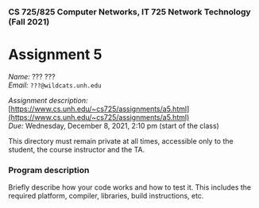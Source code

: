 ### CS 725/825 Computer Networks, IT 725 Network Technology  (Fall 2021) ###

# Assignment 5 #

*Name:* ??? ???  
*Email:* `???@wildcats.unh.edu`

*Assignment description:* [https://www.cs.unh.edu/~cs725/assignments/a5.html](https://www.cs.unh.edu/~cs725/assignments/a5.html)  
*Due:* Wednesday, December 8, 2021, 2:10 pm (start of the class)

This directory must remain private at all times, accessible only to the student, the course instructor and the TA. 

### Program description ###

Briefly describe how your code works and how to test it. This includes the required platform, compiler, libraries, build instructions, etc.
